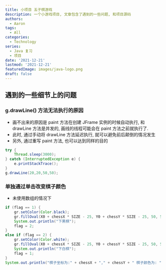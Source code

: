 ```yaml
---
title: 小项目 五子棋游戏
description: 一个小游戏项目, 文章包含了遇到的一些问题, 和项目源码
authors:
  - Aaron
tags:
  - All
categories:
  - Technology
series:
  - Java 复习
  - 项目
date: '2021-12-21'
lastmod: '2021-12-21'
featuredImage: images/java-logo.png
draft: false
---
```


## 遇到的一些细节上的问题

### g.drawLine() 方法无法执行的原因

- 画不出来的原因是 paint 方法在创建 JFrame 实例的时候自动执行, 和 drawLine 方法是并发的, 画线的线程可能会在 paint 方法之前就执行了.
- 此时, 通过手动将 drawLine 方法延迟执行, 就可以避免前后颠倒的情况发生
- 另外, 通过重写 paint 方法, 也可以达到同样的目的

```java
try {
    Thread.sleep(3000);
} catch (InterruptedException e) {
    e.printStackTrace();
}
g.drawLine(20,20,50,50);
```

### 单独通过单击改变棋子颜色

- 未使用数组的情况下

```java
if (flag == 1) {
    gr.setColor(Color.black);
    gr.fillOval(X0 + chessX * SIZE - 25, Y0 + chessY * SIZE - 25, 50, 50);
    System.out.println("下黑棋");
    flag = 2;
}
else if (flag == 2) {
    gr.setColor(Color.white);
    gr.fillOval(X0 + chessX * SIZE - 25, Y0 + chessY * SIZE - 25, 50, 50);
    System.out.println("下白棋");
    flag = 1;
}
System.out.println("棋子坐标为:" + chessX + "," + chessY + " 棋子颜色为: " + flag);
```

